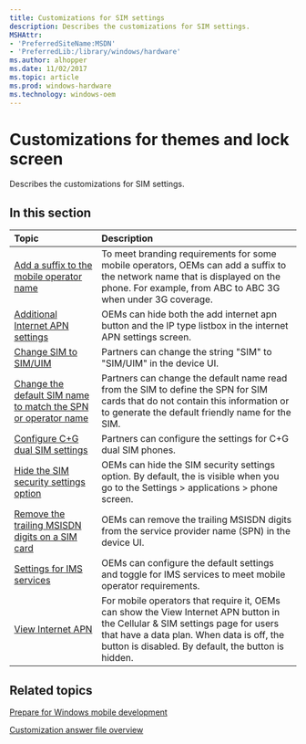 ```yaml
---
title: Customizations for SIM settings
description: Describes the customizations for SIM settings.
MSHAttr:
- 'PreferredSiteName:MSDN'
- 'PreferredLib:/library/windows/hardware'
ms.author: alhopper
ms.date: 11/02/2017
ms.topic: article
ms.prod: windows-hardware
ms.technology: windows-oem
---
```

# Customizations for themes and lock screen

Describes the customizations for SIM settings.

## In this section

| Topic                                 | Description                                                                                   |
|:--------------------------------------|:----------------------------------------------------------------------------------------------|
| [Add a suffix to the mobile operator name](add-a-suffix-to-the-mobile-operator-name.md) | To meet branding requirements for some mobile operators, OEMs can add a suffix to the network name that is displayed on the phone. For example, from ABC to ABC 3G when under 3G coverage. |
| [Additional Internet APN settings](additional-internet-apn-settings.md)          | OEMs can hide both the add internet apn button and the IP type listbox in the internet APN settings screen.  |
| [Change SIM to SIM/UIM](change-sim-to-simuim.md) | Partners can change the string "SIM" to "SIM/UIM" in the device UI.     |
| [Change the default SIM name to match the SPN or operator name](change-the-default-sim-name-to-match-the-spn-or-operator-name.md) | Partners can change the default name read from the SIM to define the SPN for SIM cards that do not contain this information or to generate the default friendly name for the SIM.   |
| [Configure C+G dual SIM settings](configure-c-g-dual-sim-settings.md) | Partners can configure the settings for C+G dual SIM phones.  |
| [Hide the SIM security settings option](hide-the-sim-security-settings-option.md)  | OEMs can hide the SIM security settings option. By default, the is visible when you go to the Settings > applications > phone screen.    |
| [Remove the trailing MSISDN digits on a SIM card](remove-the-trailing-msisdn-digits-on-a-sim-card.md) | OEMs can remove the trailing MSISDN digits from the service provider name (SPN) in the device UI.  |
| [Settings for IMS services](settings-for-ims-services.md) | OEMs can configure the default settings and toggle for IMS services to meet mobile operator requirements. |
| [View Internet APN](view-internet-apn.md) | For mobile operators that require it, OEMs can show the View Internet APN button in the Cellular & SIM settings page for users that have a data plan. When data is off, the button is disabled. By default, the button is hidden.     |

## Related topics

[Prepare for Windows mobile development](https://docs.microsoft.com/en-us/windows-hardware/manufacture/mobile/preparing-for-windows-mobile-development)

[Customization answer file overview](https://docs.microsoft.com/en-us/windows-hardware/customize/mobile/mcsf/customization-answer-file)